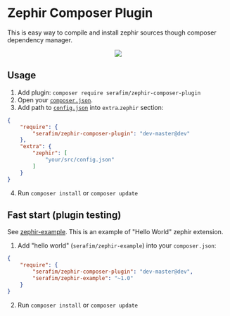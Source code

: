 # Zephir Composer Plugin

This is easy way to compile and install zephir sources though composer dependency manager.

<p align="center">
<img src="https://habrastorage.org/files/861/58f/35f/86158f35f42643b9a05793f1c58598c1.gif">
</p>

## Usage

1) Add plugin: `composer require serafim/zephir-composer-plugin`
2) Open your [`composer.json`](https://getcomposer.org/doc/01-basic-usage.md).
3) Add path to [`config.json`](https://docs.zephir-lang.com/en/latest/config.html) into `extra`.`zephir` section:
```json
{
    "require": {
        "serafim/zephir-composer-plugin": "dev-master@dev"    
    },
    "extra": {
        "zephir": [
            "your/src/config.json"            
        ]
    }
}
```
4) Run `composer install` or `composer update`

## Fast start (plugin testing)

See [zephir-example](https://github.com/SerafimArts/zephir-example). 
This is an example of "Hello World" zephir extension.

1) Add "hello world" (`serafim/zephir-example`) into your `composer.json`:
```json
{
    "require": {
        "serafim/zephir-composer-plugin": "dev-master@dev",
        "serafim/zephir-example": "~1.0"
    }
}
```
2) Run `composer install` or `composer update`
